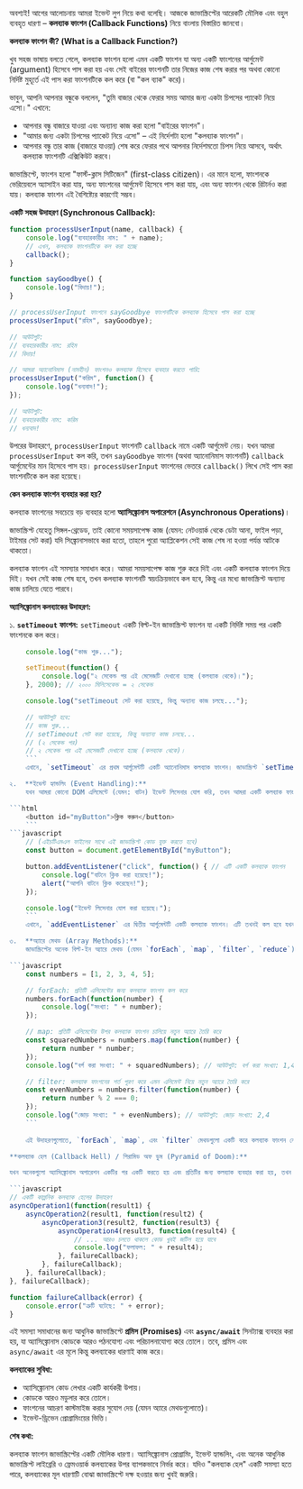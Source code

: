 অবশ্যই! আগের আলোচনায় আমরা ইভেন্ট লুপ নিয়ে কথা বলেছি। আজকে জাভাস্ক্রিপ্টের আরেকটি মৌলিক এবং বহুল ব্যবহৃত ধারণা – **কলব্যাক ফাংশন (Callback Functions)** নিয়ে বাংলায় বিস্তারিত জানবো।

**কলব্যাক ফাংশন কী? (What is a Callback Function?)**

খুব সহজ ভাষায় বলতে গেলে, কলব্যাক ফাংশন হলো এমন একটি ফাংশন যা অন্য একটি ফাংশনের আর্গুমেন্ট (argument) হিসেবে পাস করা হয় এবং সেই বাইরের ফাংশনটি তার নিজের কাজ শেষ করার পর অথবা কোনো নির্দিষ্ট মুহূর্তে এই পাস করা ফাংশনটিকে কল করে (বা "কল ব্যাক" করে)।

ভাবুন, আপনি আপনার বন্ধুকে বললেন, "তুমি বাজার থেকে ফেরার সময় আমার জন্য একটা চিপসের প্যাকেট নিয়ে এসো।"
এখানে:
*   আপনার বন্ধু বাজারে যাওয়া এবং অন্যান্য কাজ করা হলো "বাইরের ফাংশন"।
*   "আমার জন্য একটা চিপসের প্যাকেট নিয়ে এসো" – এই নির্দেশটা হলো "কলব্যাক ফাংশন"।
*   আপনার বন্ধু তার কাজ (বাজারে যাওয়া) শেষ করে ফেরার পথে আপনার নির্দেশমতো চিপস নিয়ে আসবে, অর্থাৎ কলব্যাক ফাংশনটি এক্সিকিউট করবে।

জাভাস্ক্রিপ্টে, ফাংশন হলো "ফার্স্ট-ক্লাস সিটিজেন" (first-class citizen)। এর মানে হলো, ফাংশনকে ভেরিয়েবলে অ্যাসাইন করা যায়, অন্য ফাংশনের আর্গুমেন্ট হিসেবে পাস করা যায়, এবং অন্য ফাংশন থেকে রিটার্নও করা যায়। কলব্যাক ফাংশন এই বৈশিষ্ট্যের কারণেই সম্ভব।

**একটি সহজ উদাহরণ (Synchronous Callback):**

```javascript
function processUserInput(name, callback) {
    console.log("ব্যবহারকারীর নাম: " + name);
    // এখন, কলব্যাক ফাংশনটিকে কল করা হচ্ছে
    callback();
}

function sayGoodbye() {
    console.log("বিদায়!");
}

// processUserInput ফাংশনে sayGoodbye ফাংশনটিকে কলব্যাক হিসেবে পাস করা হচ্ছে
processUserInput("রহিম", sayGoodbye);

// আউটপুট:
// ব্যবহারকারীর নাম: রহিম
// বিদায়!

// আমরা অ্যানোনিমাস (নামহীন) ফাংশনও কলব্যাক হিসেবে ব্যবহার করতে পারি:
processUserInput("করিম", function() {
    console.log("ধন্যবাদ!");
});

// আউটপুট:
// ব্যবহারকারীর নাম: করিম
// ধন্যবাদ!
```
উপরের উদাহরণে, `processUserInput` ফাংশনটি `callback` নামে একটি আর্গুমেন্ট নেয়। যখন আমরা `processUserInput` কল করি, তখন `sayGoodbye` ফাংশন (অথবা অ্যানোনিমাস ফাংশনটি) `callback` আর্গুমেন্টের মান হিসেবে পাস হয়। `processUserInput` ফাংশনের ভেতরে `callback()` লিখে সেই পাস করা ফাংশনটিকে কল করা হয়েছে।

**কেন কলব্যাক ফাংশন ব্যবহার করা হয়?**

কলব্যাক ফাংশনের সবচেয়ে বড় ব্যবহার হলো **অ্যাসিঙ্ক্রোনাস অপারেশনে (Asynchronous Operations)**।

জাভাস্ক্রিপ্ট যেহেতু সিঙ্গল-থ্রেডেড, তাই কোনো সময়সাপেক্ষ কাজ (যেমন: নেটওয়ার্ক থেকে ডেটা আনা, ফাইল পড়া, টাইমার সেট করা) যদি সিঙ্ক্রোনাসভাবে করা হতো, তাহলে পুরো অ্যাপ্লিকেশন সেই কাজ শেষ না হওয়া পর্যন্ত আটকে থাকতো।

কলব্যাক ফাংশন এই সমস্যার সমাধান করে। আমরা সময়সাপেক্ষ কাজ শুরু করে দিই এবং একটি কলব্যাক ফাংশন দিয়ে দিই। যখন সেই কাজ শেষ হবে, তখন কলব্যাক ফাংশনটি স্বয়ংক্রিয়ভাবে কল হবে, কিন্তু এর মধ্যে জাভাস্ক্রিপ্ট অন্যান্য কাজ চালিয়ে যেতে পারবে।

**অ্যাসিঙ্ক্রোনাস কলব্যাকের উদাহরণ:**

১.  **`setTimeout` ফাংশন:**
    `setTimeout` একটি বিল্ট-ইন জাভাস্ক্রিপ্ট ফাংশন যা একটি নির্দিষ্ট সময় পর একটি ফাংশনকে কল করে।

```javascript
    console.log("কাজ শুরু...");

    setTimeout(function() {
        console.log("২ সেকেন্ড পর এই মেসেজটি দেখানো হচ্ছে (কলব্যাক থেকে)।");
    }, 2000); // ২০০০ মিলিসেকেন্ড = ২ সেকেন্ড

    console.log("setTimeout সেট করা হয়েছে, কিন্তু অন্যান্য কাজ চলছে...");

    // আউটপুট হবে:
    // কাজ শুরু...
    // setTimeout সেট করা হয়েছে, কিন্তু অন্যান্য কাজ চলছে...
    // (২ সেকেন্ড পর)
    // ২ সেকেন্ড পর এই মেসেজটি দেখানো হচ্ছে (কলব্যাক থেকে)।
    ```
    এখানে, `setTimeout` এর প্রথম আর্গুমেন্টটি একটি অ্যানোনিমাস কলব্যাক ফাংশন। জাভাস্ক্রিপ্ট `setTimeout` কল করার সাথে সাথে পরের লাইনে চলে যায়। ২ সেকেন্ড পর ব্রাউজার (বা নোড.জেএস) সেই কলব্যাক ফাংশনটিকে কলব্যাক কিউতে পাঠায় এবং ইভেন্ট লুপ সুযোগ বুঝে তাকে কল স্ট্যাকে নিয়ে এক্সিকিউট করে।

২.  **ইভেন্ট হ্যান্ডলিং (Event Handling):**
    যখন আমরা কোনো DOM এলিমেন্টে (যেমন: বাটন) ইভেন্ট লিসেনার যোগ করি, তখন আমরা একটি কলব্যাক ফাংশন দিই যা সেই ইভেন্টটি ঘটলে (যেমন: বাটনে ক্লিক করলে) কল হবে।

```html
    <button id="myButton">ক্লিক করুন</button>
    ```
```javascript
    // (এইচটিএমএল ফাইলের সাথে এই জাভাস্ক্রিপ্ট কোড যুক্ত করতে হবে)
    const button = document.getElementById("myButton");

    button.addEventListener("click", function() { // এটি একটি কলব্যাক ফাংশন
        console.log("বাটনে ক্লিক করা হয়েছে!");
        alert("আপনি বাটনে ক্লিক করেছেন!");
    });

    console.log("ইভেন্ট লিসেনার যোগ করা হয়েছে।");
    ```
    এখানে, `addEventListener` এর দ্বিতীয় আর্গুমেন্টটি একটি কলব্যাক ফাংশন। এটি তখনই কল হবে যখন ব্যবহারকারী `myButton` আইডির বাটনে ক্লিক করবে।

৩.  **অ্যারে মেথড (Array Methods):**
    জাভাস্ক্রিপ্টের অনেক বিল্ট-ইন অ্যারে মেথড (যেমন `forEach`, `map`, `filter`, `reduce`) কলব্যাক ফাংশন ব্যবহার করে।

```javascript
    const numbers = [1, 2, 3, 4, 5];

    // forEach: প্রতিটি এলিমেন্টের জন্য কলব্যাক ফাংশন কল করে
    numbers.forEach(function(number) {
        console.log("সংখ্যা: " + number);
    });

    // map: প্রতিটি এলিমেন্টের উপর কলব্যাক ফাংশন চালিয়ে নতুন অ্যারে তৈরি করে
    const squaredNumbers = numbers.map(function(number) {
        return number * number;
    });
    console.log("বর্গ করা সংখ্যা: " + squaredNumbers); // আউটপুট: বর্গ করা সংখ্যা: 1,4,9,16,25

    // filter: কলব্যাক ফাংশনের শর্ত পূরণ করে এমন এলিমেন্ট নিয়ে নতুন অ্যারে তৈরি করে
    const evenNumbers = numbers.filter(function(number) {
        return number % 2 === 0;
    });
    console.log("জোড় সংখ্যা: " + evenNumbers); // আউটপুট: জোড় সংখ্যা: 2,4
    ```
    
    এই উদাহরণগুলোতে, `forEach`, `map`, এবং `filter` মেথডগুলো একটি করে কলব্যাক ফাংশন নেয় যা অ্যারের প্রতিটি এলিমেন্টের উপর কাজ করে।

**কলব্যাক হেল (Callback Hell) / পিরামিড অফ ডুম (Pyramid of Doom):**

যখন অনেকগুলো অ্যাসিঙ্ক্রোনাস অপারেশন একটির পর একটি করতে হয় এবং প্রতিটির জন্য কলব্যাক ব্যবহার করা হয়, তখন কোড অনেক বেশি নেস্টেড (nested) বা ভেতরের দিকে ঢুকে যায়। দেখতে এটা একটা পিরামিডের মতো লাগে এবং কোড পড়া ও বোঝা কঠিন হয়ে যায়। একেই "কলব্যাক হেল" বা "পিরামিড অফ ডুম" বলা হয়।

```javascript
// একটি কাল্পনিক কলব্যাক হেলের উদাহরণ
asyncOperation1(function(result1) {
    asyncOperation2(result1, function(result2) {
        asyncOperation3(result2, function(result3) {
            asyncOperation4(result3, function(result4) {
                // ... আরও চলতে থাকলে কোড খুবই জটিল হয়ে যাবে
                console.log("ফলাফল: " + result4);
            }, failureCallback);
        }, failureCallback);
    }, failureCallback);
}, failureCallback);

function failureCallback(error) {
    console.error("ত্রুটি ঘটেছে: " + error);
}
```
এই সমস্যা সমাধানের জন্য আধুনিক জাভাস্ক্রিপ্টে **প্রমিস (Promises)** এবং **`async/await`** সিনট্যাক্স ব্যবহার করা হয়, যা অ্যাসিঙ্ক্রোনাস কোডকে আরও পঠনযোগ্য এবং পরিচালনাযোগ্য করে তোলে। তবে, প্রমিস এবং `async/await` এর মূলে কিন্তু কলব্যাকের ধারণাই কাজ করে।

**কলব্যাকের সুবিধা:**
*   অ্যাসিঙ্ক্রোনাস কোড লেখার একটি কার্যকরী উপায়।
*   কোডকে আরও মডুলার করে তোলে।
*   ফাংশনের আচরণ কাস্টমাইজ করার সুযোগ দেয় (যেমন অ্যারে মেথডগুলোতে)।
*   ইভেন্ট-ড্রিভেন প্রোগ্রামিংয়ের ভিত্তি।

**শেষ কথা:**

কলব্যাক ফাংশন জাভাস্ক্রিপ্টের একটি মৌলিক ধারণা। অ্যাসিঙ্ক্রোনাস প্রোগ্রামিং, ইভেন্ট হ্যান্ডলিং, এবং অনেক আধুনিক জাভাস্ক্রিপ্ট লাইব্রেরি ও ফ্রেমওয়ার্ক কলব্যাকের উপর ব্যাপকভাবে নির্ভর করে। যদিও "কলব্যাক হেল" একটি সমস্যা হতে পারে, কলব্যাকের মূল ধারণাটি বোঝা জাভাস্ক্রিপ্টে দক্ষ হওয়ার জন্য খুবই জরুরি।

